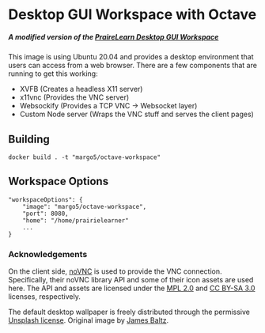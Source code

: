 # Desktop GUI Workspace with Octave
##### A modified version of the [PraireLearn Desktop GUI Workspace](https://github.com/PrairieLearn/PrairieLearn/tree/master/workspaces/desktop)


This image is using Ubuntu 20.04 and provides a desktop environment that users can access from a web browser. There are a few components that are running to get this working:

- XVFB (Creates a headless X11 server)
- x11vnc (Provides the VNC server)
- Websockify (Provides a TCP VNC -> Websocket layer)
- Custom Node server (Wraps the VNC stuff and serves the client pages)

## Building

`docker build . -t "margo5/octave-workspace"`

## Workspace Options

```
"workspaceOptions": {
    "image": "margo5/octave-workspace",
    "port": 8080,
    "home": "/home/prairielearner"
    ...
}
```

### Acknowledgements

On the client side, [noVNC](https://novnc.com/info.html) is used to provide the VNC connection. Specifically, their noVNC library API and some of their icon assets are used here. The API and assets are licensed under the [MPL 2.0](https://www.mozilla.org/en-US/MPL/2.0/) and [CC BY-SA 3.0](https://creativecommons.org/licenses/by-sa/3.0/) licenses, respectively.

The default desktop wallpaper is freely distributed through the permissive [Unsplash license](https://unsplash.com/license). Original image by [James Baltz](https://unsplash.com/photos/H5pTpgTWpbg).
